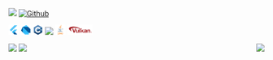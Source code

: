 <!-- [![Anurag's GitHub stats]() -->
<!-- [![Top Langs](https://github-readme-stats.vercel.app/api/top-langs/?username=AnisDhia&theme=radical)](https://github.com/anuraghazra/github-readme-stats) -->
![](https://visitor-badge.laobi.icu/badge?page_id=AnisDhia.AnisDhia)
[![Github](https://img.shields.io/github/followers/AnisDhia?label=Follow&style=social)](https://github.com/CharalambosIoannou)
<!-- [![Top Langs]() -->
<!-- [![GitHub Streak]() -->

<code><img height="20" src="https://raw.githubusercontent.com/github/explore/80688e429a7d4ef2fca1e82350fe8e3517d3494d/topics/flutter/flutter.png"></code>
<code><img height="20" src="https://raw.githubusercontent.com/github/explore/80688e429a7d4ef2fca1e82350fe8e3517d3494d/topics/dart/dart.png"></code>
<code><img height="20" src="https://raw.githubusercontent.com/github/explore/80688e429a7d4ef2fca1e82350fe8e3517d3494d/topics/cpp/cpp.png"></code>
<code><img height="20" src="https://img.icons8.com/color/452/c-programming.png"></code>
<code><img height="20" src="https://raw.githubusercontent.com/github/explore/80688e429a7d4ef2fca1e82350fe8e3517d3494d/topics/java/java.png"></code>
<code><img height="20" src="https://raw.githubusercontent.com/github/explore/80688e429a7d4ef2fca1e82350fe8e3517d3494d/topics/vulkan/vulkan.png"></code>    



<div>
    <img src="https://github-readme-stats.vercel.app/api?username=AnisDhia&count_private=true&show_icons=true&theme=onedark&include_all_commits=true"/>
    <img align="right" src="https://github-readme-stats.vercel.app/api/top-langs/?username=AnisDhia&theme=onedark&langs_count=8"/>    
    <img src="https://github-readme-streak-stats.herokuapp.com?user=AnisDhia&theme=onedark&date_format=M%20j%5B%2C%20Y%5D"/>
</div>

